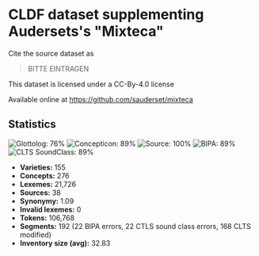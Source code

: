 # CLDF dataset supplementing Audersets's "Mixteca"

Cite the source dataset as

> BITTE EINTRAGEN

This dataset is licensed under a CC-By-4.0 license

Available online at https://github.com/sauderset/mixteca

## Statistics


![Glottolog: 76%](https://img.shields.io/badge/Glottolog-76%25-yellow.svg "Glottolog: 76%")
![Concepticon: 89%](https://img.shields.io/badge/Concepticon-89%25-yellowgreen.svg "Concepticon: 89%")
![Source: 100%](https://img.shields.io/badge/Source-100%25-brightgreen.svg "Source: 100%")
![BIPA: 89%](https://img.shields.io/badge/BIPA-89%25-yellowgreen.svg "BIPA: 89%")
![CLTS SoundClass: 89%](https://img.shields.io/badge/CLTS%20SoundClass-89%25-yellowgreen.svg "CLTS SoundClass: 89%")

- **Varieties:** 155
- **Concepts:** 276
- **Lexemes:** 21,726
- **Sources:** 38
- **Synonymy:** 1.09
- **Invalid lexemes:** 0
- **Tokens:** 106,768
- **Segments:** 192 (22 BIPA errors, 22 CTLS sound class errors, 168 CLTS modified)
- **Inventory size (avg):** 32.83